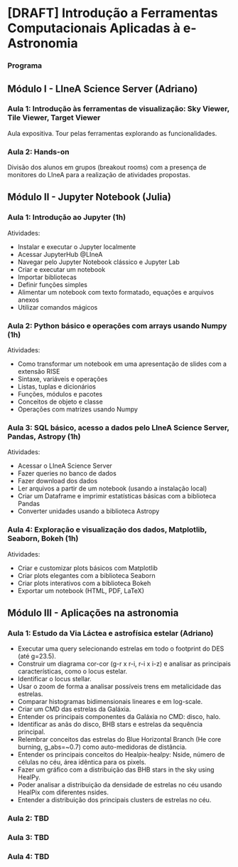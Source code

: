 # [DRAFT] Introdução a Ferramentas Computacionais Aplicadas à e-Astronomia



### Programa

## Módulo I - LIneA Science Server (Adriano)


### Aula 1: Introdução às ferramentas de visualização: Sky Viewer, Tile Viewer, Target Viewer
 Aula expositiva. Tour pelas ferramentas explorando as funcionalidades. 

### Aula 2: Hands-on
 Divisão dos alunos em grupos (breakout rooms) com a presença de monitores do LIneA para a realização de atividades propostas. 

## Módulo II - Jupyter Notebook (Julia)

### Aula 1: Introdução ao Jupyter (1h)
Atividades:
- Instalar e executar o Jupyter localmente
- Acessar JupyterHub @LIneA
- Navegar pelo Jupyter Notebook clássico e Jupyter Lab
- Criar e executar um notebook
- Importar bibliotecas
- Definir funções simples
- Alimentar um notebook com texto formatado, equações e arquivos anexos
- Utilizar comandos mágicos
 
### Aula 2: Python básico e operações com arrays usando Numpy (1h)
Atividades:
- Como transformar um notebook em uma apresentação de slides com a extensão RISE
- Sintaxe, variáveis e operações
- Listas, tuplas e dicionários
- Funções, módulos e pacotes  
- Conceitos de objeto e classe 
- Operações com matrizes usando Numpy

### Aula 3: SQL básico, acesso a dados pelo LIneA Science Server, Pandas, Astropy (1h)
Atividades:
- Acessar o LIneA Science Server
- Fazer queries no banco de dados
- Fazer download dos dados 
- Ler arquivos a partir de um notebook (usando a instalação local)
- Criar um Dataframe e imprimir estatísticas básicas com a biblioteca Pandas 
- Converter unidades usando a biblioteca Astropy
 
### Aula 4: Exploração e visualização dos dados, Matplotlib, Seaborn, Bokeh (1h)
Atividades:
- Criar e customizar plots básicos com Matplotlib 
- Criar plots elegantes com a biblioteca Seaborn  
- Criar plots interativos com a biblioteca Bokeh
- Exportar um notebook (HTML, PDF, LaTeX)

## Módulo III - Aplicações na astronomia 

### Aula 1: Estudo da Via Láctea e astrofísica estelar (Adriano)
- Executar uma query selecionando estrelas em todo o footprint do DES (até g=23.5).
- Construir um diagrama cor-cor (g-r x r-i, r-i x i-z) e analisar as principais características, como o locus estelar.
- Identificar o locus stellar. 
- Usar o zoom de forma a analisar possíveis trens em metalicidade das estrelas. 
- Comparar histogramas bidimensionais lineares e em log-scale.
- Criar um CMD das estrelas da Galáxia. 
- Entender os principais componentes da Galáxia no CMD: disco, halo. 
- Identificar as anãs do disco, BHB stars e estrelas da sequência principal.
- Relembrar conceitos das estrelas do Blue Horizontal Branch (He core burning, g_abs=~0.7) como auto-medidoras de distância.
- Entender os principais conceitos do Healpix-healpy: Nside, número de células no céu, área idêntica para os pixels.
- Fazer um gráfico com a distribuição das BHB stars in the sky using HealPy.
- Poder analisar a distribuição da densidade de estrelas no céu usando HealPix com diferentes nsides.
- Entender a distribuição dos principais clusters de estrelas no céu.

### Aula 2: TBD

### Aula 3: TBD

### Aula 4: TBD








